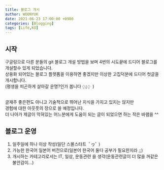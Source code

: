 ```yaml
---
title: 블로그 개시
author: WOONYUK
date: 2021-06-23 17:00:00 +0900
categories: [Blogging]
tags: [Life,KO]
---
```


## **시작**
구글링으로 다른 분들의 git 블로그 개설 방법을 보며 4번의 시도끝에 드디어 블로그를 개설할수 있게 되었습니다.<br/>
상용화 되어있는 블로그 플렛폼을 이용하면 좋겠지만 이상한 고집덕분에 드디어 첫글을 개시합니다.<br/>
(평생을 피곤하게 살아갈 운명?인가 봅니다 ⍜⍙⍜  )<br/><br/>

글재주 좋은편도 아니고 기술적으로 뛰어난 지식을 가지고 있지는 않지만<br/>
경험에 대한 아웃풋의 장으로 쓸 예정입니다.<br/>
더 나아가 제글이 막혀있는 어느분에게 도움이 되는 글이 되었으면 하는 작은 바램을 ^^<br/>


## **블로그 운영**
<ol>
<li>일주일에 하나 이상 작성(일단 스몰스타트  ﾟヮﾟ )</li>
<li>가능한 한국어 일본어 버전으로(일본어 한국어 둘다 공부가 필요한지라 ;;)</li>
<li>개시하는 카테고리로서는 IT, 일상, 운동관련 을 생각(운동관련글이 더 많을 꺼같은 불안감이...)</li>
</ol>
